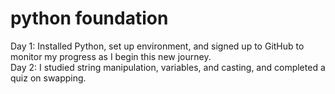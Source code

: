 # python foundation

Day 1: Installed Python, set up environment, and signed up to GitHub to monitor my progress as I begin this new journey.<br>
Day 2: I studied string manipulation, variables, and casting, and completed a quiz on swapping.
